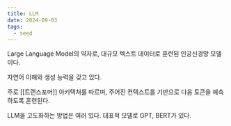 ```yaml
---
title: LLM
date: 2024-09-03
tags:
  - seed
---
```

Large Language Model의 약자로, 대규모 텍스트 데이터로 훈련된 인공신경망 모델이다.

자연어 이해와 생성 능력을 갖고 있다.

주로 [[트랜스포머]] 아키텍처를 따르며,
주어진 컨텍스트를 기반으로 다음 토큰을 예측하도록 훈련된다.

LLM을 고도화하는 방법은 여러 있다.
대표적 모델로 GPT, BERT가 있다.
